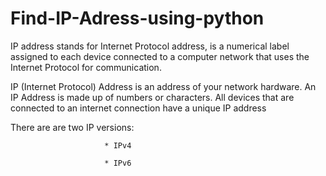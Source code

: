 # Find-IP-Adress-using-python
IP address stands for Internet Protocol address, is a numerical label assigned to each device connected to a computer network that uses the Internet Protocol for communication. 

IP (Internet Protocol) Address is an address of your network hardware. An IP Address is made up of numbers or characters. All devices that are connected to an internet connection have a unique IP address  

There are are two IP versions:  
                         
                         * IPv4
                         
                         * IPv6
